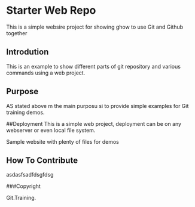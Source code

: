 # Starter Web Repo

This is a simple websire project for
showing ghow to use Git and Github together


## Introdution
This is an example to show different parts
of git repository and various commands
using a web project.


## Purpose
AS stated  above m the main purposu si to
provide simple examples for Git training 
demos.

##Deployment
This is a simple web project, deployment
can be on any webserver or even local
file system.


Sample website with plenty of files for demos

## How To Contribute
asdasfsadfdsgfdsg

###Copyright

Git.Training.
